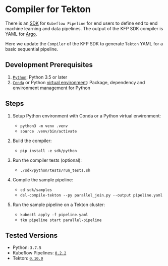 # Compiler for Tekton

There is an [SDK](https://www.kubeflow.org/docs/pipelines/sdk/sdk-overview/) 
for `Kubeflow Pipeline` for end users to define end to end machine learning and data pipelines.
The output of the KFP SDK compiler is YAML for [Argo](https://github.com/argoproj/argo).

Here we update the `Compiler` of the KFP SDK to generate `Tekton` YAML for 
a basic sequential pipeline. 


## Development Prerequisites

1. [`Python`](https://www.python.org/downloads/): Python 3.5 or later  
2. [`Conda`](https://docs.conda.io/en/latest/) or Python 
   [virtual environment](https://packaging.python.org/guides/installing-using-pip-and-virtual-environments/): 
   Package, dependency and environment management for Python


## Steps

1. Setup Python environment with Conda or a Python virtual environment:

    - `python3 -m venv .venv`
    - `source .venv/bin/activate`

2. Build the compiler:

    - `pip install -e sdk/python`

3. Run the compiler tests (optional):

    - `./sdk/python/tests/run_tests.sh`

4. Compile the sample pipeline:

    - `cd sdk/samples`  
    - `dsl-compile-tekton --py parallel_join.py --output pipeline.yaml`
    
5. Run the sample pipeline on a Tekton cluster:

    - `kubectl apply -f pipeline.yaml`
    - `tkn pipeline start parallel-pipeline`


## Tested Versions

 - Python: `3.7.5`
 - Kubeflow Pipelines: [`0.2.2`](https://github.com/kubeflow/pipelines/releases/tag/0.2.2)
 - Tekton: [`0.10.0`](https://github.com/tektoncd/pipeline/releases/tag/v0.10.0)
 